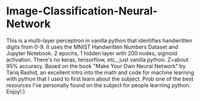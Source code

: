 # Image-Classification-Neural-Network
This is a multi-layer perceptron in vanilla python that identifies handwritten digits from 0-9.
It uses the MNIST Handwritten Numbers Dataset and Jupyter Notebook.
2 epochs, 1 hidden layer with 200 nodes, sigmoid activation.
There's no keras, tensorflow, etc., just vanilla python.
Z=about 95% accuracy.
Based on the book "Make Your Own Neural Network" by Tariq Rashid, an excellent intro into the math and code for machine learning with python that I used to first learn about the subject. Prob one of the best resources I've personally found on the subject for people learning python.
Enjoy!:)
